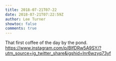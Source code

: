 ```yaml
---
title: 2018-07-21T07-22
date: 2018-07-21T07:22:59Z
author: Lee Turner
showtoc: false
comments: true
---
```


That first coffee of the day by the pond. https://www.instagram.com/p/BlfDRw5A9SY/?utm_source=ig_twitter_share&igshid=lnr6wzyq73yf

